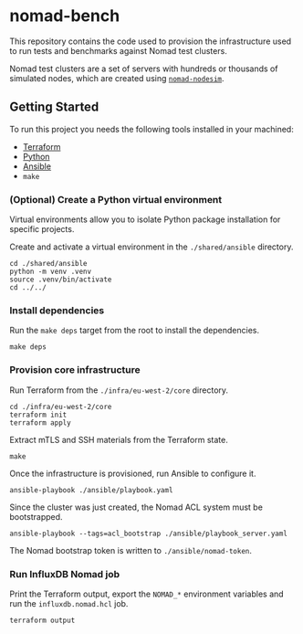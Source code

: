 # nomad-bench

This repository contains the code used to provision the infrastructure used to
run tests and benchmarks against Nomad test clusters.

Nomad test clusters are a set of servers with hundreds or thousands of
simulated nodes, which are created using [`nomad-nodesim`][].

## Getting Started

To run this project you needs the following tools installed in your machined:

* [Terraform][terraform_install]
* [Python][python_install]
* [Ansible][ansible_install]
* `make`

### (Optional) Create a Python virtual environment

Virtual environments allow you to isolate Python package installation for
specific projects.

Create and activate a virtual environment in the `./shared/ansible` directory.

```console
cd ./shared/ansible
python -m venv .venv
source .venv/bin/activate
cd ../../
```

### Install dependencies

Run the `make deps` target from the root to install the dependencies.

```console
make deps
```

### Provision core infrastructure

Run Terraform from the `./infra/eu-west-2/core` directory.

```console
cd ./infra/eu-west-2/core
terraform init
terraform apply
```

Extract mTLS and SSH materials from the Terraform state.

```console
make
```

Once the infrastructure is provisioned, run Ansible to configure it.

```console
ansible-playbook ./ansible/playbook.yaml
```

Since the cluster was just  created, the Nomad ACL system must be bootstrapped.

```console
ansible-playbook --tags=acl_bootstrap ./ansible/playbook_server.yaml
```

The Nomad bootstrap token is written to `./ansible/nomad-token`.

### Run InfluxDB Nomad job

Print the Terraform output, export the `NOMAD_*` environment variables and run
the `influxdb.nomad.hcl` job.

```console
terraform output
```

[`nomad-nodesim`]: https://github.com/hashicorp-forge/nomad-nodesim
[ansible_install]: https://docs.ansible.com/ansible/latest/installation_guide/intro_installation.html#selecting-an-ansible-package-and-version-to-install
[terraform_install]: https://developer.hashicorp.com/terraform/install
[python_install]: https://www.python.org/downloads/
